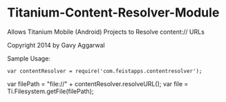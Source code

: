 Titanium-Content-Resolver-Module
================================

Allows Titanium Mobile (Android) Projects to Resolve content:// URLs

Copyright 2014 by Gavy Aggarwal

Sample Usage:

	var contentResolver = require('com.feistapps.contentresolver');
  var filePath = "file://" + contentResolver.resolveURL();
	var file = Ti.Filesystem.getFile(filePath);
